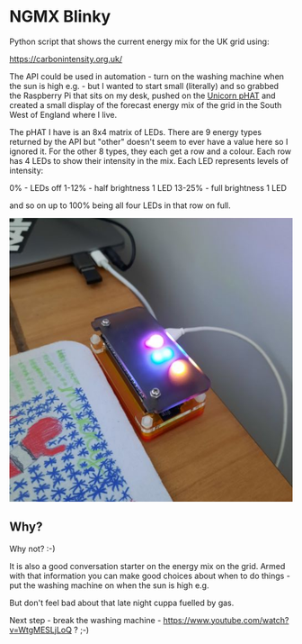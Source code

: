 # NGMX Blinky
Python script that shows the current energy mix for the UK grid using:

https://carbonintensity.org.uk/

The API could be used in automation - turn on the washing machine when the sun is high e.g. - but I wanted to start small (literally) and so grabbed the Raspberry Pi that sits on my desk, pushed on the [Unicorn pHAT](https://learn.pimoroni.com/article/getting-started-with-unicorn-phat) and created a small display of the forecast energy mix of the grid in the South West of England where I live.

The pHAT I have is an 8x4 matrix of LEDs. There are 9 energy types returned by the API but "other" doesn't seem to ever have a value here so I ignored it. For the other 8 types, they each get a row and a colour. Each row has 4 LEDs to show their intensity in the mix. Each LED represents levels of intensity:

0% - LEDs off
1-12% - half brightness 1 LED
13-25% - full brightness 1 LED

and so on up to 100% being all four LEDs in that row on full.

![The Pi Zero showing grid intensity on a Unicorn pHAT](pi.jpg?raw=true "The Pi Zero showing grid intensity on a Unicorn pHAT")

## Why?
Why not? :-)

It is also a good conversation starter on the energy mix on the grid. Armed with that
information you can make good choices about when to do things - put the washing machine on
when the sun is high e.g.

But don't feel bad about that late night cuppa fuelled by gas.

Next step - break the washing machine - https://www.youtube.com/watch?v=WtgMESLjLoQ ? ;-)

